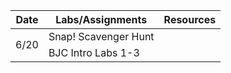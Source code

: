 <table class="table table-bordered schedule-table">
  <thead>
    <tr>
      <th>Date</th>
      <th>Labs/Assignments</th>
      <th>Resources</th>
    </tr>
  </thead>
  <tbody class="js-scheduleContent">
    <tr>
      <td rowspan = "2">6/20</td>
      <td>Snap&#33; Scavenger Hunt</td>
      <td rowspan = "2"></td>
    </tr>
    <tr>
      <td>BJC Intro Labs 1-3</td>
    </tr>
  </tbody>
</table>
